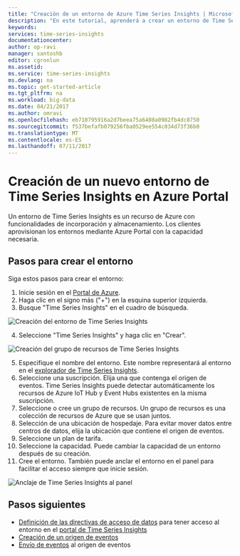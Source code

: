 ```yaml
---
title: "Creación de un entorno de Azure Time Series Insights | Microsoft Docs"
description: "En este tutorial, aprenderá a crear un entorno de Time Series Insights, conectarse a un origen de eventos y estar listo para analizar los datos del evento en minutos."
keywords: 
services: time-series-insights
documentationcenter: 
author: op-ravi
manager: santoshb
editor: cgronlun
ms.assetid: 
ms.service: time-series-insights
ms.devlang: na
ms.topic: get-started-article
ms.tgt_pltfrm: na
ms.workload: big-data
ms.date: 04/21/2017
ms.author: omravi
ms.openlocfilehash: eb710795916a2d7beea75a6408a0982fb4dc8750
ms.sourcegitcommit: f537befafb079256fba0529ee554c034d73f36b0
ms.translationtype: MT
ms.contentlocale: es-ES
ms.lasthandoff: 07/11/2017
---
```

# <a name="create-a-new-time-series-insights-environment-in-the-azure-portal"></a>Creación de un nuevo entorno de Time Series Insights en Azure Portal

Un entorno de Time Series Insights es un recurso de Azure con funcionalidades de incorporación y almacenamiento. Los clientes aprovisionan los entornos mediante Azure Portal con la capacidad necesaria.

## <a name="steps-to-create-the-environment"></a>Pasos para crear el entorno

Siga estos pasos para crear el entorno:

1.  Inicie sesión en el [Portal de Azure](https://portal.azure.com).
2.  Haga clic en el signo más ("+") en la esquina superior izquierda.
3.  Busque "Time Series Insights" en el cuadro de búsqueda.

  ![Creación del entorno de Time Series Insights](media/get-started/getstarted-create-environment1.png)

4.  Seleccione "Time Series Insights" y haga clic en "Crear".

  ![Creación del grupo de recursos de Time Series Insights](media/get-started/getstarted-create-environment2.png)

5.  Especifique el nombre del entorno. Este nombre representará al entorno en el [explorador de Time Series Insights](https://insights.timeseries.azure.com).
6.  Seleccione una suscripción. Elija una que contenga el origen de eventos. Time Series Insights puede detectar automáticamente los recursos de Azure IoT Hub y Event Hubs existentes en la misma suscripción.
7.  Seleccione o cree un grupo de recursos. Un grupo de recursos es una colección de recursos de Azure que se usan juntos.
8.  Selección de una ubicación de hospedaje. Para evitar mover datos entre centros de datos, elija la ubicación que contiene el origen de eventos.
9.  Seleccione un plan de tarifa.
10. Seleccione la capacidad. Puede cambiar la capacidad de un entorno después de su creación.
11. Cree el entorno. También puede anclar el entorno en el panel para facilitar el acceso siempre que inicie sesión.

  ![Anclaje de Time Series Insights al panel](media/get-started/getstarted-create-environment3.png)

## <a name="next-steps"></a>Pasos siguientes

* [Definición de las directivas de acceso de datos](time-series-insights-data-access.md) para tener acceso al entorno en el [portal de Time Series Insights](https://insights.timeseries.azure.com)
* [Creación de un origen de eventos](time-series-insights-add-event-source.md)
* [Envío de eventos](time-series-insights-send-events.md) al origen de eventos
